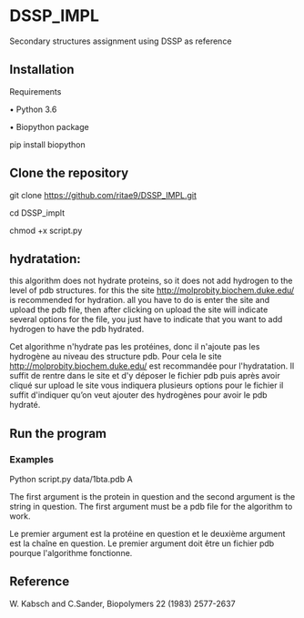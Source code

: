 # DSSP_IMPL
Secondary structures assignment using DSSP as reference

## Installation
Requirements

•	Python 3.6

•	Biopython package

pip install biopython

## Clone the repository
git clone https://github.com/ritae9/DSSP_IMPL.git

cd DSSP_implt

chmod +x script.py

## hydratation: 
this algorithm does not hydrate proteins, so it does not add hydrogen to the level of pdb structures. for this the site http://molprobity.biochem.duke.edu/ is recommended for hydration. all you have to do is enter the site and upload the pdb file, then after clicking on upload the site will indicate several options for the file, you just have to indicate that you want to add hydrogen to have the pdb hydrated.

Cet algorithme n'hydrate pas les protéines, donc il n'ajoute pas les hydrogène au niveau des structure pdb. Pour cela le site http://molprobity.biochem.duke.edu/ est recommandée pour l'hydratation. Il suffit de rentre dans le site et d'y déposer le fichier pdb puis après avoir cliqué sur upload le site vous indiquera plusieurs options pour le fichier il suffit d'indiquer qu’on veut ajouter des hydrogènes pour avoir le pdb hydraté.

## Run the program
### Examples

Python script.py data/1bta.pdb A

The first argument is the protein in question and the second argument is the string in question. The first argument must be a pdb file for the algorithm to work.

Le premier argument est la protéine en question et le deuxième argument est la chaîne en question. Le premier argument doit être un fichier pdb pourque l'algorithme fonctionne.

## Reference
W. Kabsch and C.Sander, Biopolymers 22 (1983) 2577-2637
